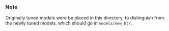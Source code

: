 ### Note

Originally tuned models were be placed in this directory, to distinguish from the newly tuned models, which should go in `models/new_ht/`.